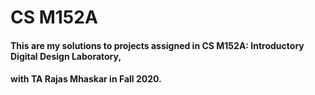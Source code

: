 # CS M152A
 
#### This are my solutions to projects assigned in CS M152A: Introductory Digital Design Laboratory, 
#### with TA Rajas Mhaskar in Fall 2020.
